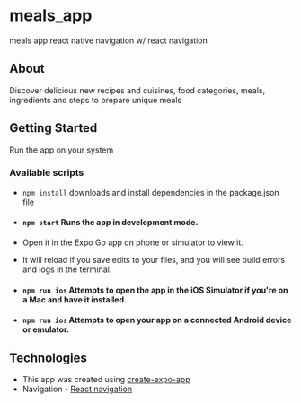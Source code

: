 # meals_app
meals app 
react native navigation w/ react navigation

## About
Discover delicious new recipes and cuisines, food categories, meals, ingredients and steps to prepare unique meals

## Getting Started
Run the app on your system
### Available scripts
- `npm install` downloads and install dependencies in the package.json file
- ####  `npm start`  Runs the app in development mode.
- Open it in the Expo Go app on phone or simulator to view it. 
- It will reload if you save edits to your files, and you will see build errors and logs in the terminal.

- ####  `npm run ios`  Attempts to open the app in the iOS Simulator if you're on a Mac and have it installed.
- ####  `npm run ios` Attempts to open your app on a connected Android device or emulator.

## Technologies
- This app was created using [create-expo-app](https://docs.expo.dev/get-started/create-a-new-app/)
- Navigation - [React navigation](https://reactnavigation.org/docs/getting-started)

